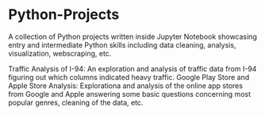 # Python-Projects
A collection of Python projects written inside Jupyter Notebook showcasing entry and intermediate Python skills including data cleaning, analysis, visualization, webscraping, etc. 

Traffic Analysis of I-94: An exploration and analysis of traffic data from I-94 figuring out which columns indicated heavy traffic.
Google Play Store and Apple Store Analysis: Explorationa and analysis of the online app stores from Google and Apple answering some basic questions concerning most popular genres, cleaning of the data, etc.
